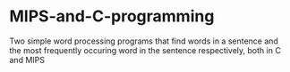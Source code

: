 # MIPS-and-C-programming

Two simple word processing programs that find words in a sentence and the most frequently occuring word in the sentence respectively, both in C and MIPS
